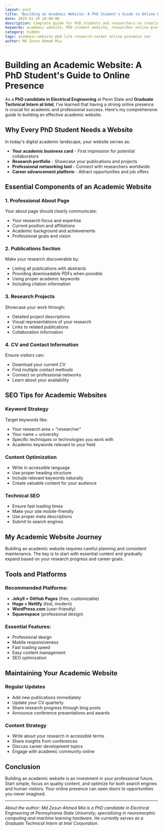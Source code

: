 ```yaml
---
layout: post
title: "Building an Academic Website: A PhD Student's Guide to Online Presence"
date: 2025-01-26 10:00:00
description: Complete guide for PhD students and researchers on creating an effective academic website. Learn about SEO, content strategy, and professional online presence for academic careers.
keywords: academic website, PhD student website, researcher online presence, academic SEO, graduate student portfolio, research website, academic career development
category: hidden
tags: academic-website phd-life research-career online-presence seo
author: Md Zesun Ahmed Mia
---
```


# Building an Academic Website: A PhD Student's Guide to Online Presence

As a **PhD candidate in Electrical Engineering** at Penn State and **Graduate Technical Intern at Intel**, I've learned that having a strong online presence is crucial for academic and professional success. Here's my comprehensive guide to building an effective academic website.

## Why Every PhD Student Needs a Website

In today's digital academic landscape, your website serves as:

- **Your academic business card** - First impression for potential collaborators
- **Research portfolio** - Showcase your publications and projects
- **Professional networking tool** - Connect with researchers worldwide
- **Career advancement platform** - Attract opportunities and job offers

## Essential Components of an Academic Website

### 1. Professional About Page

Your about page should clearly communicate:

- Your research focus and expertise
- Current position and affiliations
- Academic background and achievements
- Professional goals and vision

### 2. Publications Section

Make your research discoverable by:

- Listing all publications with abstracts
- Providing downloadable PDFs when possible
- Using proper academic keywords
- Including citation information

### 3. Research Projects

Showcase your work through:

- Detailed project descriptions
- Visual representations of your research
- Links to related publications
- Collaboration information

### 4. CV and Contact Information

Ensure visitors can:

- Download your current CV
- Find multiple contact methods
- Connect on professional networks
- Learn about your availability

## SEO Tips for Academic Websites

### Keyword Strategy

Target keywords like:

- Your research area + "researcher"
- Your name + university
- Specific techniques or technologies you work with
- Academic keywords relevant to your field

### Content Optimization

- Write in accessible language
- Use proper heading structure
- Include relevant keywords naturally
- Create valuable content for your audience

### Technical SEO

- Ensure fast loading times
- Make your site mobile-friendly
- Use proper meta descriptions
- Submit to search engines

## My Academic Website Journey

Building an academic website requires careful planning and consistent maintenance. The key is to start with essential content and gradually expand based on your research progress and career goals.

## Tools and Platforms

### Recommended Platforms:

- **Jekyll + GitHub Pages** (free, customizable)
- **Hugo + Netlify** (fast, modern)
- **WordPress.com** (user-friendly)
- **Squarespace** (professional design)

### Essential Features:

- Professional design
- Mobile responsiveness
- Fast loading speed
- Easy content management
- SEO optimization

## Maintaining Your Academic Website

### Regular Updates

- Add new publications immediately
- Update your CV quarterly
- Share research progress through blog posts
- Announce conference presentations and awards

### Content Strategy

- Write about your research in accessible terms
- Share insights from conferences
- Discuss career development topics
- Engage with academic community online

## Conclusion

Building an academic website is an investment in your professional future. Start simple, focus on quality content, and optimize for both search engines and human visitors. Your online presence can open doors to opportunities you never imagined.

---

_About the author: Md Zesun Ahmed Mia is a PhD candidate in Electrical Engineering at Pennsylvania State University, specializing in neuromorphic computing and machine learning hardware. He currently serves as a Graduate Technical Intern at Intel Corporation._
